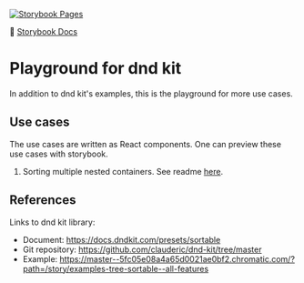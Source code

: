 [![Storybook Pages](https://github.com/ljiang-ti/playground-dnd-kit/actions/workflows/deploy.yaml/badge.svg)](https://github.com/ljiang-ti/playground-dnd-kit/actions/workflows/deploy.yaml)

🎨 [Storybook Docs](https://ljiang-ti.github.io/playground-dnd-kit)

# Playground for dnd kit

In addition to dnd kit's examples, this is the playground for more use cases.

## Use cases

The use cases are written as React components. One can preview these use cases with storybook.

1. Sorting multiple nested containers. See readme [here](src/components/MultipleNestedContainers/README.md).

## References

Links to dnd kit library:

- Document: https://docs.dndkit.com/presets/sortable
- Git repository: https://github.com/clauderic/dnd-kit/tree/master
- Example: https://master--5fc05e08a4a65d0021ae0bf2.chromatic.com/?path=/story/examples-tree-sortable--all-features

